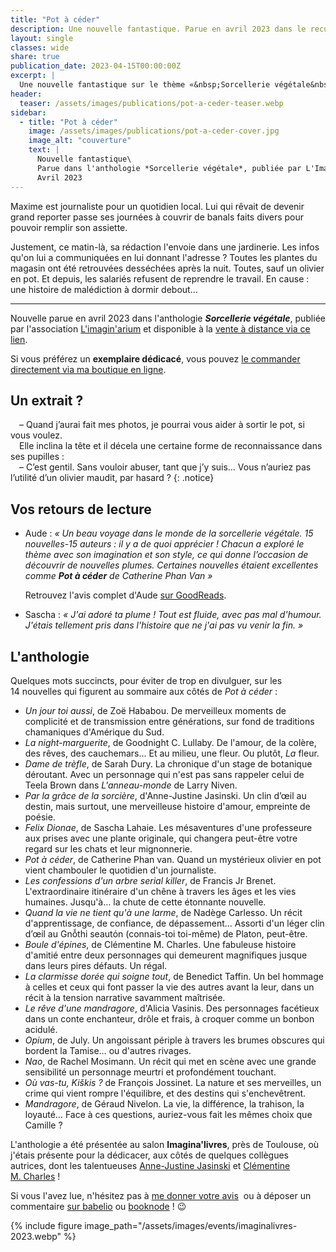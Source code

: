 ```yaml
---
title: "Pot à céder"
description: Une nouvelle fantastique. Parue en avril 2023 dans le recueil Sorcellerie végétale, publié par L'Imagin'arium.
layout: single
classes: wide
share: true
publication_date: 2023-04-15T00:00:00Z
excerpt: |
  Une nouvelle fantastique sur le thème «&nbsp;Sorcellerie végétale&nbsp;», ou comment un olivier en pot va chambouler le quotidien d’un journaliste.
header:
  teaser: /assets/images/publications/pot-a-ceder-teaser.webp
sidebar:
  - title: "Pot à céder"
    image: /assets/images/publications/pot-a-ceder-cover.jpg
    image_alt: "couverture"
    text: |
      Nouvelle fantastique\
      Parue dans l'anthologie *Sorcellerie végétale*, publiée par L'Imagin'arium\
      Avril 2023
---
```


Maxime est journaliste pour un quotidien local. Lui qui rêvait de devenir grand reporter passe ses journées à couvrir de banals faits divers pour pouvoir remplir son assiette.

Justement, ce matin-là, sa rédaction l'envoie dans une jardinerie. Les infos qu'on lui a communiquées en lui donnant l'adresse&nbsp;? Toutes les plantes du magasin ont été retrouvées desséchées après la nuit. Toutes, sauf un olivier en pot. Et depuis, les salariés refusent de reprendre le travail. En cause&nbsp;: une histoire de malédiction à dormir debout&hellip;

<hr>

Nouvelle parue en avril 2023 dans l'anthologie ***Sorcellerie végétale***, publiée par l'association <a href="https://www.instagram.com/imaginarium.asso/" target="_blank">L'imagin'arium</a> et disponible à la <a href="https://www.helloasso.com/associations/l-imagin-arium/boutiques/sorcellerie-vegetale" target="_blank">vente à distance via ce lien</a>.

Si vous préférez un **exemplaire dédicacé**, vous pouvez <a href="https://catherinephanvan.sumupstore.com/article/sorcellerie-vegetale" target="_blank">le commander directement via ma boutique en ligne</a>.


## Un extrait&nbsp;?

<span style="margin-left: 1em;"></span>–&nbsp;Quand j’aurai fait mes photos, je pourrai vous aider à sortir le pot, si vous voulez.<br />
<span style="margin-left: 1em;"></span>Elle inclina la tête et il décela une certaine forme de reconnaissance dans ses pupilles&nbsp;:<br />
<span style="margin-left: 1em;"></span>–&nbsp;C’est gentil. Sans vouloir abuser, tant que j’y suis… Vous n’auriez pas l’utilité d’un
olivier maudit, par hasard&nbsp;?
{: .notice}

## Vos retours de lecture

- Aude&nbsp;: *«&nbsp;Un beau voyage dans le monde de la sorcellerie végétale. 15 nouvelles-15 auteurs&nbsp;: il y a de quoi apprécier&nbsp;! Chacun a exploré le thème avec son imagination et son style, ce qui donne l’occasion de découvrir de nouvelles plumes. Certaines nouvelles étaient excellentes comme **Pot à céder** de Catherine Phan Van&nbsp;»*

    Retrouvez l'avis complet d'Aude <a href="https://www.goodreads.com/review/show/5653794070" target="_blank">sur GoodReads</a>.

- Sascha&nbsp;: *«&nbsp;J'ai adoré ta plume&nbsp;! Tout est fluide, avec pas mal d'humour. J'étais tellement pris dans l'histoire que ne j'ai pas vu venir la fin.&nbsp;»*

## L'anthologie

Quelques mots succincts, pour éviter de trop en divulguer, sur les 14&nbsp;nouvelles qui figurent au sommaire aux côtés de *Pot à céder*&nbsp;:

- *Un jour toi aussi*, de Zoë Hababou. De merveilleux moments de complicité et de transmission entre générations, sur fond de traditions chamaniques d'Amérique du Sud.
- *La night-marguerite*, de Goodnight C. Lullaby. De l'amour, de la colère, des rêves, des cauchemars... Et au milieu, une fleur. Ou plutôt, *La* fleur.
- *Dame de trèfle*, de Sarah Dury. La chronique d'un stage de botanique déroutant. Avec un personnage qui n'est pas sans rappeler celui de Teela Brown dans *L'anneau-monde* de Larry Niven.
- *Par la grâce de la sorcière*, d'Anne-Justine Jasinski. Un clin d’&oelig;il au destin, mais surtout, une merveilleuse histoire d'amour, empreinte de poésie.
- *Felix Dionae*, de Sascha Lahaie. Les mésaventures d'une professeure aux prises avec une plante originale, qui changera peut-être votre regard sur les chats et leur mignonnerie.
- *Pot à céder*, de Catherine Phan&nbsp;van. Quand un mystérieux olivier en pot vient chambouler le quotidien d'un journaliste.
- *Les confessions d'un arbre serial killer*, de Francis Jr Brenet. L'extraordinaire itinéraire d'un chêne à travers les âges et les vies humaines. Jusqu'à&hellip; la chute de cette étonnante nouvelle.
- *Quand la vie ne tient qu'à une larme*, de Nadège Carlesso. Un récit d'apprentissage, de confiance, de dépassement&hellip; Assorti d'un léger clin d’œil au Gnỗthi seautόn (connais-toi toi-même) de Platon, peut-être.
- *Boule d'épines*, de Clémentine M. Charles. Une fabuleuse histoire d'amitié entre deux personnages qui demeurent magnifiques jusque dans leurs pires défauts. Un régal.
- *La clarmisse dorée qui soigne tout*, de Benedict Taffin. Un bel hommage à celles et ceux qui font passer la vie des autres avant la leur, dans un récit à la tension narrative savamment maîtrisée.
- *Le rêve d'une mandragore*, d'Alicia Vasinis. Des personnages facétieux dans un conte enchanteur, drôle et frais, à croquer comme un bonbon acidulé.
- *Opium*, de July. Un angoissant périple à travers les brumes obscures qui bordent la Tamise&hellip; ou d'autres rivages.
- *Nao*, de Rachel Mosimann. Un récit qui met en scène avec une grande sensibilité un personnage meurtri et profondément touchant.
- *Où vas-tu, Kiškis&nbsp;?* de François Jossinet. La nature et ses merveilles, un crime qui vient rompre l'équilibre, et des destins qui s'enchevêtrent.
- *Mandragore*, de Géraud Nivelon. La vie, la différence, la trahison, la loyauté&hellip; Face à ces questions, auriez-vous fait les mêmes choix que Camille&nbsp;?

L'anthologie a été présentée au salon **Imagina'livres**, près de Toulouse, où j'étais présente pour la dédicacer, aux côtés de quelques collègues autrices, dont les talentueuses <a href="https://www.instagram.com/annejustinejasinski/" target="_blank">Anne-Justine Jasinski</a> et <a href="https://www.instagram.com/clemmaiitsoh/" target="_blank">Clémentine M.&nbsp;Charles</a>&nbsp;!

Si vous l'avez lue, n'hésitez pas à [me donner votre avis](/contact)&nbsp; ou à déposer un commentaire <a href="https://www.babelio.com/livres/Hababou-Sorcellerie-vegetale/1514895" target="_blank">sur babelio</a> ou <a href="https://booknode.com/sorcellerie_vegetale_03503350" target="_blank">booknode</a>&nbsp;! 😉

{% include figure image_path="/assets/images/events/imaginalivres-2023.webp" %}
